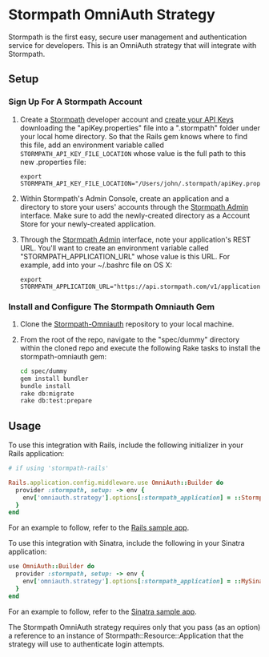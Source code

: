 # Stormpath OmniAuth Strategy

Stormpath is the first easy, secure user management and authentication service
for developers. This is an OmniAuth strategy that will integrate with Stormpath.

## Setup

### <a name="signup"></a>Sign Up For A Stormpath Account

1. Create a [Stormpath](http://www.stormpath.com) developer account and [create your API Keys](https://stormpath.com/docs/console/product-guide#!ManageAPIkeys)
  downloading the "apiKey.properties" file into a ".stormpath"
  folder under your local home directory. So that the Rails gem knows where to find this file,
  add an environment variable called `STORMPATH_API_KEY_FILE_LOCATION` whose value is the full
  path to this new .properties file:

    ```
    export STORMPATH_API_KEY_FILE_LOCATION="/Users/john/.stormpath/apiKey.properties"
    ```

2. Within Stormpath's Admin Console, create an application  and a directory to store your users' accounts through the [Stormpath Admin](https://stormpath.com/docs/console/product-guide) interface. Make sure to add the newly-created directory as a Account Store for your newly-created application.

3. Through the [Stormpath Admin](https://stormpath.com/docs/console/product-guide) interface, note your application's REST URL. You'll want to create an environment variable called "STORMPATH\_APPLICATION\_URL" whose value is this URL. For example, add into your ~/.bashrc file on OS X:

    ```
    export STORMPATH_APPLICATION_URL="https://api.stormpath.com/v1/applications/YOUR_APP_ID"
    ```

### Install and Configure The Stormpath Omniauth Gem

1. Clone the [Stormpath-Omniauth](https://github.com/stormpath/stormpath-omniauth) repository to your local machine.

2. From the root of the repo, navigate to the "spec/dummy" directory within the cloned repo and execute the following Rake tasks to install the stormpath-omniauth gem:

   ```sh
   cd spec/dummy
   gem install bundler
   bundle install
   rake db:migrate
   rake db:test:prepare
   ```

<!--
1. You should then be able to run the full suite of specs from the root of the
   repo using the following commands:

   ```sh
   cd ../../
   rake spec
   ```
-->

## Usage

To use this integration with Rails, include the following initializer in your Rails application:

```ruby
# if using 'stormpath-rails'

Rails.application.config.middleware.use OmniAuth::Builder do
  provider :stormpath, setup: -> env {
    env['omniauth.strategy'].options[:stormpath_application] = ::Stormpath::Rails::Client.application
  }
end
```

For an example to follow, refer to the [Rails sample app](https://github.com/stormpath/stormpath-ruby-samples/tree/master/rails).

To use this integration with Sinatra, include the following in your Sinatra application:

```ruby
use OmniAuth::Builder do
  provider :stormpath, setup: -> env {
    env['omniauth.strategy'].options[:stormpath_application] = ::MySinatraApp.get_application
  }
end

```

For an example to follow, refer to the [Sinatra sample app](https://github.com/stormpath/stormpath-ruby-samples/tree/master/sinatra).

The Stormpath OmniAuth strategy requires only that you pass (as an option) a
reference to an instance of Stormpath::Resource::Application that the strategy
will use to authenticate login attempts.
